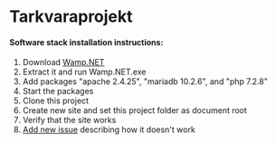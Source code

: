 # Tarkvaraprojekt

#### Software stack installation instructions:

1. Download [Wamp.NET](http://www.wamp.net/)
1. Extract it and run Wamp.NET.exe
1. Add packages "apache 2.4.25", "mariadb 10.2.6", and "php 7.2.8"
1. Start the packages
1. Clone this project
1. Create new site and set this project folder as document root
1. Verify that the site works
1. [Add new issue](https://github.com/TornOne/Tarkvaraprojekt/issues/new) describing how it doesn't work